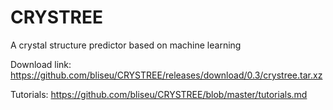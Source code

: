 # CRYSTREE
A crystal structure predictor based on machine learning

Download link:
https://github.com/bliseu/CRYSTREE/releases/download/0.3/crystree.tar.xz

Tutorials:
https://github.com/bliseu/CRYSTREE/blob/master/tutorials.md
